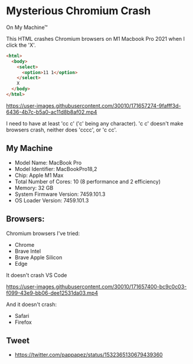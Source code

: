 # Mysterious Chromium Crash

On My Machine™

This HTML crashes Chromium browsers on M1 Macbook Pro 2021 when I click the 'X'.

``` html
<html>
  <body>
    <select>
      <option>11 1</option>
    </select>
    X
  </body>
</html>
```

https://user-images.githubusercontent.com/30010/171657274-9fafff3d-6436-4b7c-b5a0-ac11d8b8af02.mp4

I need to have at least 'cc c' ('c' being any character). 'c c' doesn't make browsers crash, neither does 'cccc', or 'c cc'.

## My Machine

* Model Name:	MacBook Pro
* Model Identifier:	MacBookPro18,2
* Chip:	Apple M1 Max
* Total Number of Cores:	10 (8 performance and 2 efficiency)
* Memory:	32 GB
* System Firmware Version:	7459.101.3
* OS Loader Version:	7459.101.3

## Browsers:

Chromium browsers I've tried:

* Chrome
* Brave Intel
* Brave Apple Silicon
* Edge

It doesn't crash VS Code

https://user-images.githubusercontent.com/30010/171657400-bc9c0c03-f099-43e9-bb06-dee12531da03.mp4

And it doesn't crash:

* Safari
* Firefox

## Tweet

* https://twitter.com/pappapez/status/1532365130679439360
